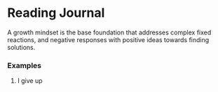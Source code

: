 # Reading Journal 

A growth mindset is the base foundation that addresses complex fixed reactions, and negative responses with positive ideas towards finding solutions. 

### Examples
1. I give up 

